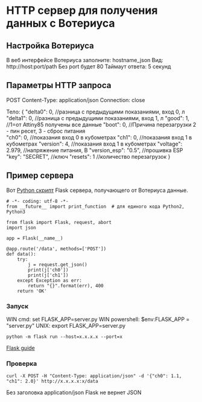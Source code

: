 # HTTP сервер для получения данных с Вотериуса

## Настройка Вотериуса

В веб интерфейсе Вотериуса заполните: hostname_json
Вид: http://host:port/path
Без port будет 80
Таймаут ответа: 5 секунд

## Параметры HTTP запроса
POST
Content-Type: application/json
Connection: close

Тело:
{
	"delta0": 0,        //разница с предыдущими показаниями, вход 0, л
	"delta1": 0,        //разница с предыдущими показаниями, вход 1, л
	"good": 1,          //1=от Attiny85 получены все данные
	"boot": 0,          //Причина перезагрузки 2 - пин ресет, 3 - сброс питания  
	"ch0": 0,           //показания вход 0 в кубометрах
	"ch1": 0,           //показания вход 1 в кубометрах
	"version": 4,       //показания вход 1 в кубометрах 
	"voltage": 2.979,   //напряжение питания, В
	"version_esp": "0.5", //прошивка ESP
	"key": "SECRET",    //ключ 
	"resets": 1         //количество перезагрузок 
} 

## Пример сервера

Вот [Python скрипт](https://github.com/dontsovcmc/waterius/blob/master/Server/Server.py) Flask сервера, получающего от Вотериуса данные.

```
# -*- coding: utf-8 -*-
from __future__ import print_function  # для единого кода Python2, Python3

from flask import Flask, request, abort
import json

app = Flask(__name__)

@app.route('/data', methods=['POST'])
def data():
    try:
        j = request.get_json()
        print(j['ch0'])
        print(j['ch1'])
    except Exception as err:
        return "{}".format(err), 400
    return 'OK'
```

### Запуск
WIN cmd: set FLASK_APP=server.py
WIN powershell: $env:FLASK_APP = "server.py"
UNIX: export FLASK_APP=server.py

```
python -m flask run --host=x.x.x.x --port=x
```
[Flask guide](http://flask.pocoo.org/docs/1.0/quickstart/)

### Проверка
```
curl -X POST -H "Content-Type: application/json" -d '{"ch0": 1.1, "ch1": 2.0}' http://x.x.x.x:x/data
```
Без заголовка application/json Flask не вернет JSON
